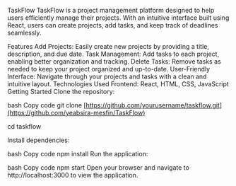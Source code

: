 TaskFlow
TaskFlow is a project management platform designed to help users efficiently manage their projects. With an intuitive interface built using React, users can create projects, add tasks, and keep track of deadlines seamlessly.

Features
Add Projects: Easily create new projects by providing a title, description, and due date.
Task Management: Add tasks to each project, enabling better organization and tracking.
Delete Tasks: Remove tasks as needed to keep your project organized and up-to-date.
User-Friendly Interface: Navigate through your projects and tasks with a clean and intuitive layout.
Technologies Used
Frontend: React, HTML, CSS, JavaScript
Getting Started
Clone the repository:

bash
Copy code
git clone [https://github.com/yourusername/taskflow.git](https://github.com/yeabsira-mesfin/TaskFlow)

cd taskflow


Install dependencies:

bash
Copy code
npm install
Run the application:

bash
Copy code
npm start
Open your browser and navigate to http://localhost:3000 to view the application.
